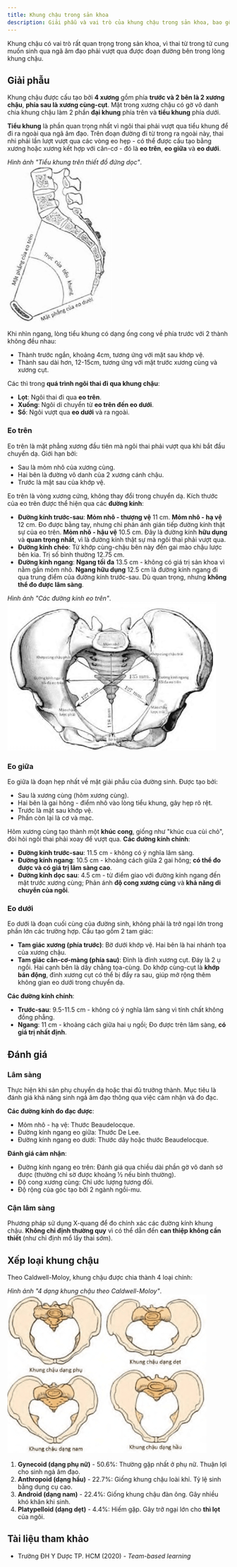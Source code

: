 ```yaml
---
title: Khung chậu trong sản khoa
description: Giải phẫu và vai trò của khung chậu trong sản khoa, bao gồm cấu tạo, các eo khung chậu, đánh giá lâm sàng và các dạng khung chậu ảnh hưởng đến chuyển dạ.
---
```


Khung chậu có vai trò rất quan trọng trong sản khoa, vì thai từ trong tử cung muốn sinh qua ngã âm đạo phải vượt qua được đoạn đường bên trong lòng khung chậu.

## Giải phẫu

Khung chậu được cấu tạo bởi **4 xương** gồm phía **trước và 2 bên là 2 xương chậu**, **phía sau là xương cùng-cụt**. Mặt trong xương chậu có gờ vô danh chia khung chậu làm 2 phần **đại khung** phía trên và **tiểu khung** phía dưới.

**Tiểu khung** là phần quan trọng nhất vì ngôi thai phải vượt qua tiểu khung để đi ra ngoài qua ngã âm đạo. Trên đoạn đường đi từ trong ra ngoài này, thai nhi phải lần lượt vượt qua các vòng eo hẹp - có thể được cấu tạo bằng xương hoặc xương kết hợp với cân-cơ - đó là **eo trên**, **eo giữa** và **eo dưới**.

_Hình ảnh "Tiểu khung trên thiết đồ đứng dọc"_.
![Tiểu khung trên thiết đồ đứng dọc](./_images/khung-chau-trong-san-khoa/tieu-khung-tren-thiet-do-dung-doc.png)

Khi nhìn ngang, lòng tiểu khung có dạng ống cong về phía trước với 2 thành không đều nhau:

- Thành trước ngắn, khoảng 4cm, tương ứng với mặt sau khớp vệ.
- Thành sau dài hơn, 12-15cm, tương ứng với mặt trước xương cùng và xương cụt.

Các thì trong **quá trình ngôi thai đi qua khung chậu**:

- **Lọt**: Ngôi thai đi qua **eo trên**.
- **Xuống**: Ngôi di chuyển từ **eo trên đến eo dưới**.
- **Sổ**: Ngôi vượt qua **eo dưới** và ra ngoài.

### Eo trên

Eo trên là mặt phẳng xương đầu tiên mà ngôi thai phải vượt qua khi bắt đầu chuyển dạ. Giới hạn bởi:

- Sau là mỏm nhô của xương cùng.
- Hai bên là đường vô danh của 2 xương cánh chậu.
- Trước là mặt sau của khớp vệ.

Eo trên là vòng xương cứng, không thay đổi trong chuyển dạ. Kích thước của eo trên được thể hiện qua các **đường kính**:

- **Đường kính trước-sau**: **Mỏm nhô - thượng vệ** 11 cm. **Mỏm nhô - hạ vệ** 12 cm. Đo được bằng tay, nhưng chỉ phản ánh gián tiếp đường kính thật sự của eo trên. **Mỏm nhô - hậu vệ** 10.5 cm. Đây là đường kính **hữu dụng** và **quan trọng nhất**, vì là đường kính thật sự mà ngôi thai phải vượt qua.
- **Đường kính chéo**: Từ khớp cùng-chậu bên này đến gai mào chậu lược bên kia. Trị số bình thường 12.75 cm.
- **Đường kính ngang**: **Ngang tối đa** 13.5 cm - không có giá trị sản khoa vì nằm gần mỏm nhô. **Ngang hữu dụng** 12.5 cm là đường kính ngang đi qua trung điểm của đường kính trước-sau. Dù quan trọng, nhưng **không thể đo được lâm sàng**.

_Hình ảnh "Các đường kính eo trên"_.
![Các đường kính eo trên](./_images/khung-chau-trong-san-khoa/cac-duong-kinh-eo-tren.png)

### Eo giữa

Eo giữa là đoạn hẹp nhất về mặt giải phẫu của đường sinh. Được tạo bởi:

- Sau là xương cùng (hõm xương cùng).
- Hai bên là gai hông - điểm nhô vào lòng tiểu khung, gây hẹp rõ rệt.
- Trước là mặt sau khớp vệ.
- Phần còn lại là cơ và mạc.

Hõm xương cùng tạo thành một **khúc cong**, giống như "khúc cua cùi chỏ", đòi hỏi ngôi thai phải xoay để vượt qua. **Các đường kính chính**:

- **Đường kính trước-sau**: 11.5 cm - không có ý nghĩa lâm sàng.
- **Đường kính ngang**: 10.5 cm - khoảng cách giữa 2 gai hông; **có thể đo được và có giá trị lâm sàng cao**.
- **Đường kính dọc sau**: 4.5 cm - từ điểm giao với đường kính ngang đến mặt trước xương cùng; Phản ánh **độ cong xương cùng** và **khả năng di chuyển của ngôi**.

### Eo dưới

Eo dưới là đoạn cuối cùng của đường sinh, không phải là trở ngại lớn trong phần lớn các trường hợp. Cấu tạo gồm 2 tam giác:

- **Tam giác xương (phía trước)**: Bờ dưới khớp vệ. Hai bên là hai nhánh tọa của xương chậu.
- **Tam giác cân-cơ-màng (phía sau)**: Đỉnh là đỉnh xương cụt. Đáy là 2 ụ ngồi. Hai cạnh bên là dây chằng tọa-cùng. Do khớp cùng-cụt là **khớp bán động**, đỉnh xương cụt có thể bị đẩy ra sau, giúp mở rộng thêm không gian eo dưới trong chuyển dạ.

**Các đường kính chính**:

- **Trước-sau**: 9.5-11.5 cm - không có ý nghĩa lâm sàng vì tính chất không đồng phẳng.
- **Ngang**: 11 cm - khoảng cách giữa hai ụ ngồi; Đo được trên lâm sàng, **có giá trị nhất định**.

## Đánh giá

### Lâm sàng

Thực hiện khi sản phụ chuyển dạ hoặc thai đủ trưởng thành. Mục tiêu là đánh giá khả năng sinh ngả âm đạo thông qua việc cảm nhận và đo đạc.

**Các đường kính đo đạc được**:

- Mỏm nhô - hạ vệ: Thước Beaudelocque.
- Đường kính ngang eo giữa: Thước De Lee.
- Đường kính ngang eo dưới: Thước dây hoặc thước Beaudelocque.

**Đánh giá cảm nhận**:

- Đường kính ngang eo trên: Đánh giá qua chiều dài phần gờ vô danh sờ được (thường chỉ sờ được khoảng ½ nếu bình thường).
- Độ cong xương cùng: Chỉ ước lượng tương đối.
- Độ rộng của góc tạo bởi 2 ngành ngồi-mu.

### Cận lâm sàng

Phương pháp sử dụng X-quang để đo chính xác các đường kính khung chậu. **Không chỉ định thường quy** vì có thể dẫn đến **can thiệp không cần thiết** (như chỉ định mổ lấy thai sớm).

## Xếp loại khung chậu

Theo Caldwell-Moloy, khung chậu được chia thành 4 loại chính:

_Hình ảnh "4 dạng khung chậu theo Caldwell-Moloy"_.
![Các dạng khung chậu](./_images/khung-chau-trong-san-khoa/cac-dang-khung-chau-theo-caldwell-moloy.png)

1. **Gynecoid (dạng phụ nữ)** - 50.6%: Thường gặp nhất ở phụ nữ. Thuận lợi cho sinh ngả âm đạo.
2. **Anthropoid (dạng hầu)** - 22.7%: Giống khung chậu loài khỉ. Tỷ lệ sinh bằng dụng cụ cao.
3. **Android (dạng nam)** - 22.4%: Giống khung chậu đàn ông. Gây nhiều khó khăn khi sinh.
4. **Platypelloid (dạng dẹt)** - 4.4%: Hiếm gặp. Gây trở ngại lớn cho **thì lọt** của ngôi.

## Tài liệu tham khảo

- Trường ĐH Y Dược TP. HCM (2020) - _Team-based learning_
